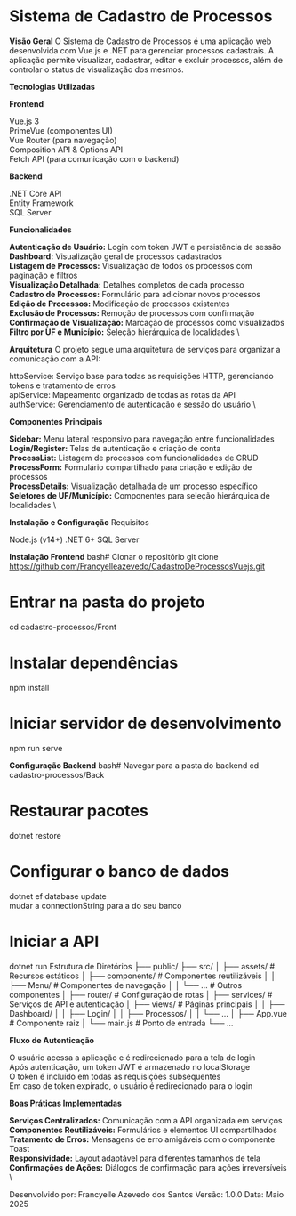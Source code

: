 # Sistema de Cadastro de Processos
**Visão Geral**
O Sistema de Cadastro de Processos é uma aplicação web desenvolvida com Vue.js e .NET para gerenciar processos cadastrais. A aplicação permite visualizar, cadastrar, editar e excluir processos, além de controlar o status de visualização dos mesmos.

**Tecnologias Utilizadas**  

**Frontend**

Vue.js 3 \
PrimeVue (componentes UI) \
Vue Router (para navegação) \
Composition API & Options API \
Fetch API (para comunicação com o backend)

**Backend**

.NET Core API \
Entity Framework \
SQL Server 

**Funcionalidades**

**Autenticação de Usuário:** Login com token JWT e persistência de sessão \
**Dashboard:** Visualização geral de processos cadastrados \
**Listagem de Processos:** Visualização de todos os processos com paginação e filtros \
**Visualização Detalhada:** Detalhes completos de cada processo \
**Cadastro de Processos:** Formulário para adicionar novos processos \
**Edição de Processos:** Modificação de processos existentes \
**Exclusão de Processos:** Remoção de processos com confirmação \
**Confirmação de Visualização:** Marcação de processos como visualizados \
**Filtro por UF e Município:** Seleção hierárquica de localidades \

**Arquitetura**
O projeto segue uma arquitetura de serviços para organizar a comunicação com a API:

httpService: Serviço base para todas as requisições HTTP, gerenciando tokens e tratamento de erros \
apiService: Mapeamento organizado de todas as rotas da API \
authService: Gerenciamento de autenticação e sessão do usuário \

**Componentes Principais**

**Sidebar:** Menu lateral responsivo para navegação entre funcionalidades \
**Login/Register:** Telas de autenticação e criação de conta \
**ProcessList:** Listagem de processos com funcionalidades de CRUD \
**ProcessForm:** Formulário compartilhado para criação e edição de processos \
**ProcessDetails:** Visualização detalhada de um processo específico \
**Seletores de UF/Município:** Componentes para seleção hierárquica de localidades \

**Instalação e Configuração**
Requisitos

Node.js (v14+)
.NET 6+
SQL Server

**Instalação Frontend**
bash# Clonar o repositório
git clone https://github.com/Francyelleazevedo/CadastroDeProcessosVuejs.git

# Entrar na pasta do projeto
cd cadastro-processos/Front

# Instalar dependências
npm install

# Iniciar servidor de desenvolvimento
npm run serve

**Configuração Backend**
bash# Navegar para a pasta do backend
cd cadastro-processos/Back

# Restaurar pacotes
dotnet restore

# Configurar o banco de dados
dotnet ef database update \
mudar a connectionString para a do seu banco

# Iniciar a API
dotnet run
Estrutura de Diretórios
├── public/
├── src/
│   ├── assets/           # Recursos estáticos
│   ├── components/       # Componentes reutilizáveis
│   │   ├── Menu/         # Componentes de navegação
│   │   └── ...           # Outros componentes
│   ├── router/           # Configuração de rotas
│   ├── services/         # Serviços de API e autenticação
│   ├── views/            # Páginas principais
│   │   ├── Dashboard/
│   │   ├── Login/
│   │   ├── Processos/
│   │   └── ...
│   ├── App.vue           # Componente raiz
│   └── main.js           # Ponto de entrada
└── ...

**Fluxo de Autenticação**

O usuário acessa a aplicação e é redirecionado para a tela de login \
Após autenticação, um token JWT é armazenado no localStorage \
O token é incluído em todas as requisições subsequentes \
Em caso de token expirado, o usuário é redirecionado para o login

**Boas Práticas Implementadas**

**Serviços Centralizados:** Comunicação com a API organizada em serviços \
**Componentes Reutilizáveis:** Formulários e elementos UI compartilhados \
**Tratamento de Erros:** Mensagens de erro amigáveis com o componente Toast \
**Responsividade:** Layout adaptável para diferentes tamanhos de tela \
**Confirmações de Ações:** Diálogos de confirmação para ações irreversíveis \

Desenvolvido por: Francyelle Azevedo dos Santos
Versão: 1.0.0
Data: Maio 2025
